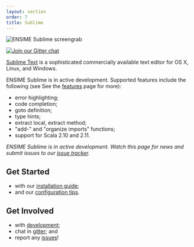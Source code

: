 ```yaml
---
layout: section
order: 7
title: Sublime
---
```


![ENSIME Sublime screengrab](img/sublime-screenshot.png)

[![Join our Gitter chat][gitter-badge]][gitter]

[Sublime Text][sublime] is a sophisticated commercially available text editor for OS X, Linux, and Windows.

ENSIME Sublime is in active development. Supported features include the following (see See the [features][features] page for more):

- error highlighting;
- code completion;
- goto definition;
- type hints;
- extract local, extract method;
- "add-" and "organize imports" functions;
- support for Scala 2.10 and 2.11.

*ENSIME Sublime is in active development. Watch this page for news and submit issues to our [issue tracker][issues].*

## Get Started

- with our [installation guide][installation];
- and our [configuration tips][configuration].

## Get Involved

- with [development];
- chat in [gitter]; and
- report any [issues][issues]!



[configuration]: configuration
[development]: development
[features]: features
[gitter-badge]: https://badges.gitter.im/Join%20Chat.svg
[gitter]: https://gitter.im/ensime/ensime-sublime
[installation]: installation
[issues]: https://github.com/ensime/ensime-sublime/issues
[sublime]: https://sublimetext.com
